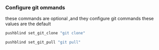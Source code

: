 
### Configure git ommands
these commands are optional ,and they configure git commands
these values are the default
```bash
pushblind set_git_clone "git clone" 
```
```bash
pushblind set_git_pull "git pull"
```


